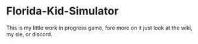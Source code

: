 # Florida-Kid-Simulator
This is my little work in progress game, fore more on it just look at the wiki, my sie, or discord.
